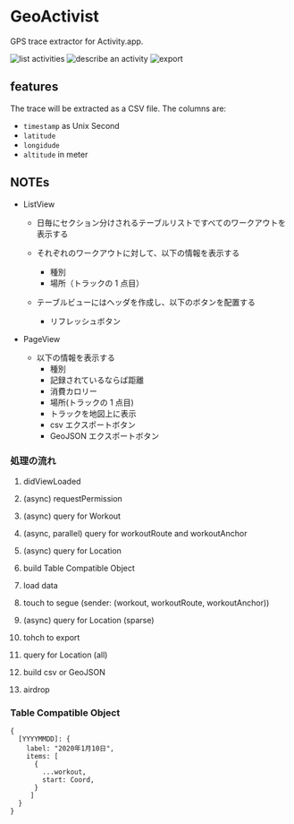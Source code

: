 # GeoActivist

GPS trace extractor for Activity.app.

![list activities](./screenshots/01.png)
![describe an activity](./screenshots/02.png)
![export](./screenshots/03.png)

## features

The trace will be extracted as a CSV file.
The columns are:

- `timestamp` as Unix Second
- `latitude`
- `longidude`
- `altitude` in meter

## NOTEs

- ListView

  - 日毎にセクション分けされるテーブルリストですべてのワークアウトを表示する
  - それぞれのワークアウトに対して、以下の情報を表示する

    - 種別
    - 場所（トラックの 1 点目）

  - テーブルビューにはヘッダを作成し、以下のボタンを配置する

    - リフレッシュボタン

- PageView

  - 以下の情報を表示する
    - 種別
    - 記録されているならば距離
    - 消費カロリー
    - 場所(トラックの 1 点目)
    - トラックを地図上に表示
    - csv エクスポートボタン
    - GeoJSON エクスポートボタン

### 処理の流れ

1. didViewLoaded
2. (async) requestPermission
3. (async) query for Workout
4. (async, parallel) query for workoutRoute and workoutAnchor
5. (async) query for Location
6. build Table Compatible Object
7. load data

8. touch to segue (sender: (workout, workoutRoute, workoutAnchor))
9. (async) query for Location (sparse)

10. tohch to export
11. query for Location (all)
12. build csv or GeoJSON
13. airdrop

### Table Compatible Object

```
{
  [YYYYMMDD]: {
    label: "2020年1月10日",
    items: [
      {
        ...workout,
        start: Coord,
      }
     ]
  }
}
```
